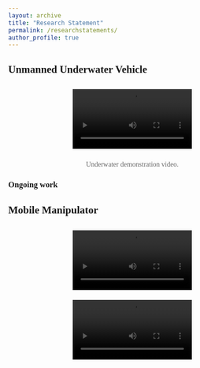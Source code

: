```yaml
---
layout: archive
title: "Research Statement"
permalink: /researchstatements/
author_profile: true
---
```



<html>
<head>
    <style>
        body {
            font-family: 'Times New Roman', Times, serif;
        }
        ol {
            padding-left: 20px;
        }
        /* .video-container {
            display: flex;
            justify-content: space-around;
        } */
        .video-container {
            text-align: center; /* 使视频和文本居中显示 */
            margin-bottom: 10px; /* 在视频容器底部添加一些间隙 */
        }
        .video-container p {
            color: #666; /* 设置备注文本的颜色 */
            font-size: 14px; /* 设置备注文本的大小 */
        }
        video {
            max-width: 48%; /* 视频宽度调整为容器宽度的一半，以便两个视频并排显示 */
            margin: 10px; /* 视频之间和容器边缘的间隔 */
        }
    </style>
</head>
<body>
    <h2>Unmanned Underwater Vehicle</h2>
    <div class="video-container">
        <video controls>
            <source src="../files/uuv_rei.mp4" type="video/mp4">
            Your browser does not support the video tag.
        </video>
        <p>Underwater demonstration video.</p>
    </div>
    <h3>Ongoing work</h3>
    <h2>Mobile Manipulator</h2>
    <div class="video-container">
        <video controls>
            <source src="../files/mm_sim.mp4" type="video/mp4">
            Your browser does not support the video tag.
        </video>
        <video controls>
            <source src="../files/mm_exp.mp4" type="video/mp4">
            Your browser does not support the video tag.
        </video>
    </div>
</body>
</html>
